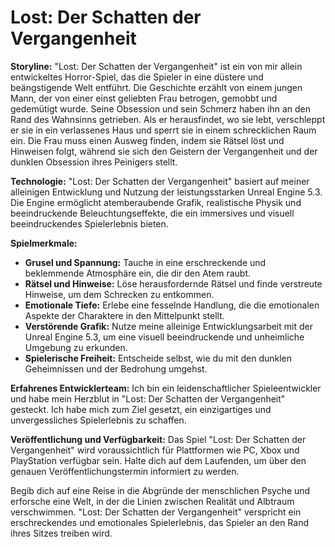 # Lost: Der Schatten der Vergangenheit

**Storyline:**
"Lost: Der Schatten der Vergangenheit" ist ein von mir allein entwickeltes Horror-Spiel, das die Spieler in eine düstere und beängstigende Welt entführt. Die Geschichte erzählt von einem jungen Mann, der von einer einst geliebten Frau betrogen, gemobbt und gedemütigt wurde. Seine Obsession und sein Schmerz haben ihn an den Rand des Wahnsinns getrieben. Als er herausfindet, wo sie lebt, verschleppt er sie in ein verlassenes Haus und sperrt sie in einem schrecklichen Raum ein. Die Frau muss einen Ausweg finden, indem sie Rätsel löst und Hinweisen folgt, während sie sich den Geistern der Vergangenheit und der dunklen Obsession ihres Peinigers stellt.

**Technologie:**
"Lost: Der Schatten der Vergangenheit" basiert auf meiner alleinigen Entwicklung und Nutzung der leistungsstarken Unreal Engine 5.3. Die Engine ermöglicht atemberaubende Grafik, realistische Physik und beeindruckende Beleuchtungseffekte, die ein immersives und visuell beeindruckendes Spielerlebnis bieten.

**Spielmerkmale:**
- **Grusel und Spannung:** Tauche in eine erschreckende und beklemmende Atmosphäre ein, die dir den Atem raubt.
- **Rätsel und Hinweise:** Löse herausfordernde Rätsel und finde verstreute Hinweise, um dem Schrecken zu entkommen.
- **Emotionale Tiefe:** Erlebe eine fesselnde Handlung, die die emotionalen Aspekte der Charaktere in den Mittelpunkt stellt.
- **Verstörende Grafik:** Nutze meine alleinige Entwicklungsarbeit mit der Unreal Engine 5.3, um eine visuell beeindruckende und unheimliche Umgebung zu erkunden.
- **Spielerische Freiheit:** Entscheide selbst, wie du mit den dunklen Geheimnissen und der Bedrohung umgehst.

**Erfahrenes Entwicklerteam:**
Ich bin ein leidenschaftlicher Spieleentwickler und habe mein Herzblut in "Lost: Der Schatten der Vergangenheit" gesteckt. Ich habe mich zum Ziel gesetzt, ein einzigartiges und unvergessliches Spielerlebnis zu schaffen.

**Veröffentlichung und Verfügbarkeit:**
Das Spiel "Lost: Der Schatten der Vergangenheit" wird voraussichtlich für Plattformen wie PC, Xbox und PlayStation verfügbar sein. Halte dich auf dem Laufenden, um über den genauen Veröffentlichungstermin informiert zu werden.

Begib dich auf eine Reise in die Abgründe der menschlichen Psyche und erforsche eine Welt, in der die Linien zwischen Realität und Albtraum verschwimmen. "Lost: Der Schatten der Vergangenheit" verspricht ein erschreckendes und emotionales Spielerlebnis, das Spieler an den Rand ihres Sitzes treiben wird.
